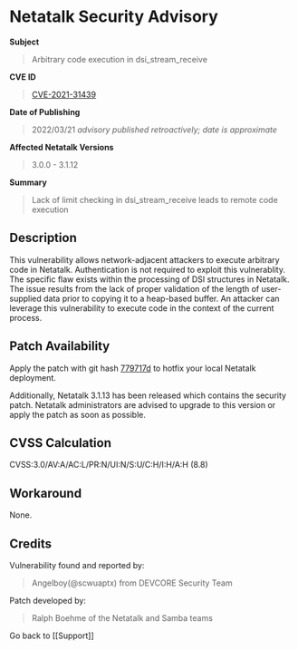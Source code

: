 # Netatalk Security Advisory

**Subject**

> Arbitrary code execution in dsi_stream_receive

**CVE ID**

> [CVE-2021-31439](https://www.cve.org/CVERecord?id=CVE-2021-31439)

**Date of Publishing**

> 2022/03/21 *advisory published retroactively; date is approximate*

**Affected Netatalk Versions**

> 3.0.0 - 3.1.12

**Summary**

> Lack of limit checking in dsi_stream_receive leads to remote code
execution

## Description

This vulnerability allows network-adjacent attackers to execute
arbitrary code in Netatalk. Authentication is not required to exploit
this vulnerablity. The specific flaw exists within the processing of DSI
structures in Netatalk. The issue results from the lack of proper
validation of the length of user-supplied data prior to copying it to a
heap-based buffer. An attacker can leverage this vulnerability to
execute code in the context of the current process.

## Patch Availability

Apply the patch with git hash
[779717d](https://github.com/Netatalk/netatalk/commit/779717df2ed39b701deaf2472b42d59ff50fab7f.diff)
to hotfix your local Netatalk deployment.

Additionally, Netatalk 3.1.13 has been released which contains the
security patch. Netatalk administrators are advised to upgrade to this
version or apply the patch as soon as possible.

## CVSS Calculation

CVSS:3.0/AV:A/AC:L/PR:N/UI:N/S:U/C:H/I:H/A:H (8.8)

## Workaround

None.

## Credits

Vulnerability found and reported by:

> Angelboy(@scwuaptx) from DEVCORE Security Team

Patch developed by:

> Ralph Boehme of the Netatalk and Samba teams

Go back to [[Support]]
